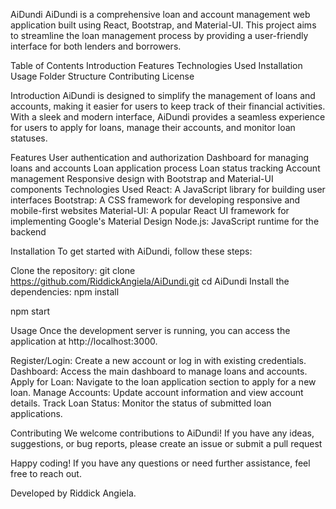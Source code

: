 AiDundi
AiDundi is a comprehensive loan and account management web application built using React, Bootstrap, and Material-UI. This project aims to streamline the loan management process by providing a user-friendly interface for both lenders and borrowers.

Table of Contents
Introduction
Features
Technologies Used
Installation
Usage
Folder Structure
Contributing
License


Introduction
AiDundi is designed to simplify the management of loans and accounts, making it easier for users to keep track of their financial activities. With a sleek and modern interface, AiDundi provides a seamless experience for users to apply for loans, manage their accounts, and monitor loan statuses.

Features
User authentication and authorization
Dashboard for managing loans and accounts
Loan application process
Loan status tracking
Account management
Responsive design with Bootstrap and Material-UI components
Technologies Used
React: A JavaScript library for building user interfaces
Bootstrap: A CSS framework for developing responsive and mobile-first websites
Material-UI: A popular React UI framework for implementing Google's Material Design
Node.js: JavaScript runtime for the backend


Installation
To get started with AiDundi, follow these steps:

Clone the repository:
git clone https://github.com/RiddickAngiela/AiDundi.git
cd AiDundi
Install the dependencies: npm install

npm start


Usage
Once the development server is running, you can access the application at http://localhost:3000.

Register/Login: Create a new account or log in with existing credentials.
Dashboard: Access the main dashboard to manage loans and accounts.
Apply for Loan: Navigate to the loan application section to apply for a new loan.
Manage Accounts: Update account information and view account details.
Track Loan Status: Monitor the status of submitted loan applications.

Contributing
We welcome contributions to AiDundi! If you have any ideas, suggestions, or bug reports, please create an issue or submit a pull request

Happy coding! If you have any questions or need further assistance, feel free to reach out.

Developed by Riddick Angiela.